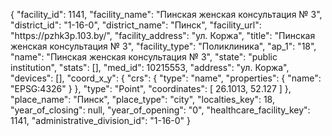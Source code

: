 {
    "facility_id": 1141,
    "facility_name": "Пинская женская консультация № 3",
    "district_id": "1-16-0",
    "district_name": "Пинск",
    "facility_url": "https:\/\/pzhk3p.103.by\/",
    "facility_address": "ул. Коржа",
    "title": "Пинская женская консультация № 3",
    "facility_type": "Поликлиника",
    "ap_1": "18",
    "name": "Пинская женская консультация № 3",
    "state": "public institution",
    "stats": [],
    "med_id": 10215553,
    "address": "ул. Коржа",
    "devices": [],
    "coord_x_y": {
        "crs": {
            "type": "name",
            "properties": {
                "name": "EPSG:4326"
            }
        },
        "type": "Point",
        "coordinates": [
            26.1013,
            52.127
        ]
    },
    "place_name": "Пинск",
    "place_type": "city",
    "localties_key": 18,
    "year_of_closing": null,
    "year_of_opening": "0",
    "healthcare_facility_key": 1141,
    "administrative_division_id": "1-16-0"
}